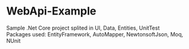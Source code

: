 # WebApi-Example
Sample .Net Core project splited in UI, Data, Entities, UnitTest <br>
Packages used: EntityFramework, AutoMapper, NewtonsoftJson, Moq, NUnit
